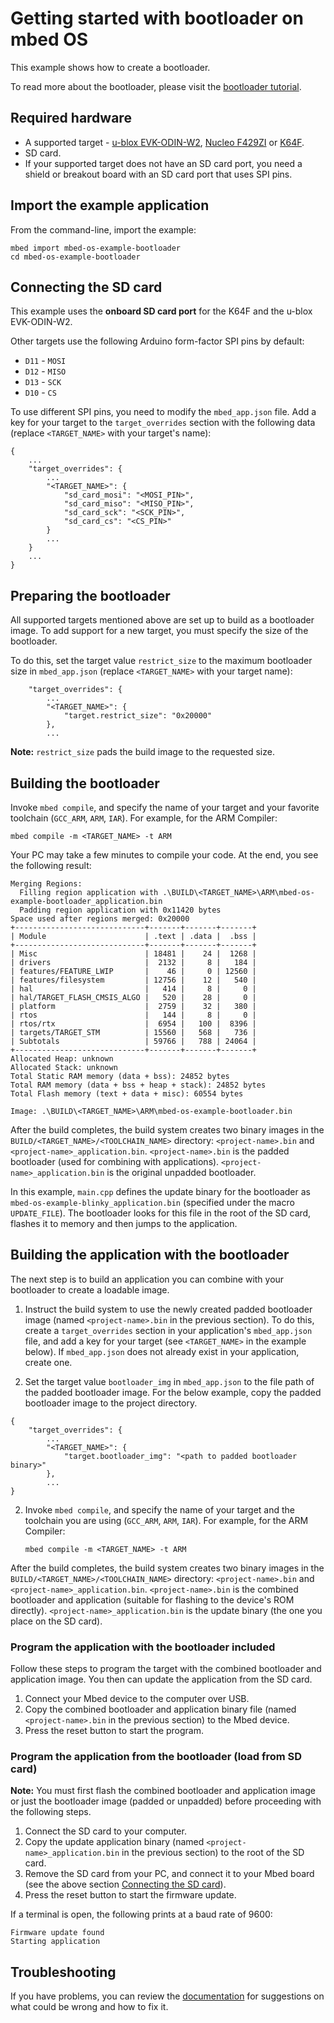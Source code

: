 # Getting started with bootloader on mbed OS

This example shows how to create a bootloader.

To read more about the bootloader, please visit the [bootloader tutorial](https://os.mbed.com/docs/latest/tutorials/bootloader.html).

## Required hardware

* A supported target - [u-blox EVK-ODIN-W2](https://os.mbed.com/platforms/ublox-EVK-ODIN-W2/), [Nucleo F429ZI](https://os.mbed.com/platforms/ST-Nucleo-F429ZI/) or [K64F](https://os.mbed.com/platforms/FRDM-K64F/).
* SD card.
* If your supported target does not have an SD card port, you need a shield or breakout board with an SD card port that uses SPI pins.

## Import the example application

From the command-line, import the example:

```
mbed import mbed-os-example-bootloader
cd mbed-os-example-bootloader
```

## Connecting the SD card

This example uses the **onboard SD card port** for the K64F and the u-blox EVK-ODIN-W2.

Other targets use the following Arduino form-factor SPI pins by default:

- `D11` - `MOSI`
- `D12` - `MISO`
- `D13` - `SCK`
- `D10` - `CS`

To use different SPI pins, you need to modify the `mbed_app.json` file. Add a key for your target to the `target_overrides` section with the following data (replace `<TARGET_NAME>` with your target's name):

```
{
    ...
    "target_overrides": {
        ...
        "<TARGET_NAME>": {
            "sd_card_mosi": "<MOSI_PIN>",
            "sd_card_miso": "<MISO_PIN>",
            "sd_card_sck": "<SCK_PIN>",
            "sd_card_cs": "<CS_PIN>"
        }
        ...
    }
    ...
}
```

## Preparing the bootloader

All supported targets mentioned above are set up to build as a bootloader image. To add support for a new target, you must specify the size of the bootloader.

To do this, set the target value `restrict_size` to the maximum bootloader size in `mbed_app.json` (replace `<TARGET_NAME>` with your target name):

```
    "target_overrides": {
        ...
        "<TARGET_NAME>": {
            "target.restrict_size": "0x20000"
        },
        ...
```

<span class="tips">**Note:** `restrict_size` pads the build image to the requested size.</span>

## Building the bootloader

Invoke `mbed compile`, and specify the name of your target and your favorite toolchain (`GCC_ARM`, `ARM`, `IAR`). For example, for the ARM Compiler:

```
mbed compile -m <TARGET_NAME> -t ARM
```

Your PC may take a few minutes to compile your code. At the end, you see the following result:

```
Merging Regions:
  Filling region application with .\BUILD\<TARGET_NAME>\ARM\mbed-os-example-bootloader_application.bin
  Padding region application with 0x11420 bytes
Space used after regions merged: 0x20000
+-----------------------------+-------+-------+-------+
| Module                      | .text | .data |  .bss |
+-----------------------------+-------+-------+-------+
| Misc                        | 18481 |    24 |  1268 |
| drivers                     |  2132 |     8 |   184 |
| features/FEATURE_LWIP       |    46 |     0 | 12560 |
| features/filesystem         | 12756 |    12 |   540 |
| hal                         |   414 |     8 |     0 |
| hal/TARGET_FLASH_CMSIS_ALGO |   520 |    28 |     0 |
| platform                    |  2759 |    32 |   380 |
| rtos                        |   144 |     8 |     0 |
| rtos/rtx                    |  6954 |   100 |  8396 |
| targets/TARGET_STM          | 15560 |   568 |   736 |
| Subtotals                   | 59766 |   788 | 24064 |
+-----------------------------+-------+-------+-------+
Allocated Heap: unknown
Allocated Stack: unknown
Total Static RAM memory (data + bss): 24852 bytes
Total RAM memory (data + bss + heap + stack): 24852 bytes
Total Flash memory (text + data + misc): 60554 bytes

Image: .\BUILD\<TARGET_NAME>\ARM\mbed-os-example-bootloader.bin
```

After the build completes, the build system creates two binary images in the `BUILD/<TARGET_NAME>/<TOOLCHAIN_NAME>` directory: `<project-name>.bin` and `<project-name>_application.bin`. `<project-name>.bin` is the padded bootloader (used for combining with applications). `<project-name>_application.bin` is the original unpadded bootloader.

In this example, `main.cpp` defines the update binary for the bootloader as `mbed-os-example-blinky_application.bin` (specified under the macro `UPDATE_FILE`). The bootloader looks for this file in the root of the SD card, flashes it to memory and then jumps to the application.

## Building the application with the bootloader

The next step is to build an application you can combine with your bootloader to create a loadable image. 

1. Instruct the build system to use the newly created padded bootloader image (named `<project-name>.bin` in the previous section). To do this, create a `target_overrides` section in your application's `mbed_app.json` file, and add a key for your target (see `<TARGET_NAME>` in the example below). If `mbed_app.json` does not already exist in your application, create one.

2. Set the target value `bootloader_img` in `mbed_app.json` to the file path of the padded bootloader image. For the below example, copy the padded bootloader image to the project directory.

```
{
    "target_overrides": {
        ...
        "<TARGET_NAME>": {
            "target.bootloader_img": "<path to padded bootloader binary>"
        },
        ...
}
```

2. Invoke `mbed compile`, and specify the name of your target and the toolchain you are using (`GCC_ARM`, `ARM`, `IAR`). For example, for the ARM Compiler:

    ```
    mbed compile -m <TARGET_NAME> -t ARM
    ```

After the build completes, the build system creates two binary images in the `BUILD/<TARGET_NAME>/<TOOLCHAIN_NAME>` directory: `<project-name>.bin` and `<project-name>_application.bin`. `<project-name>.bin` is the combined bootloader and application (suitable for flashing to the device's ROM directly). `<project-name>_application.bin` is the update binary (the one you place on the SD card).

### Program the application with the bootloader included

Follow these steps to program the target with the combined bootloader and application image. You then can update the application from the SD card.

1. Connect your Mbed device to the computer over USB.
1. Copy the combined bootloader and application binary file (named `<project-name>.bin` in the previous section) to the Mbed device.
1. Press the reset button to start the program.

### Program the application from the bootloader (load from SD card)

<span class="tips">**Note:** You must first flash the combined bootloader and application image or just the bootloader image (padded or unpadded) before proceeding with the following steps.</span>

1. Connect the SD card to your computer.
1. Copy the update application binary (named `<project-name>_application.bin` in the previous section) to the root of the SD card.
1. Remove the SD card from your PC, and connect it to your Mbed board (see the above section [Connecting the SD card](#connecting-the-sd-card)).
1. Press the reset button to start the firmware update.

If a terminal is open, the following prints at a baud rate of 9600:

```
Firmware update found
Starting application
```

## Troubleshooting

If you have problems, you can review the [documentation](https://os.mbed.com/docs/latest/tutorials/debugging.html) for suggestions on what could be wrong and how to fix it.
